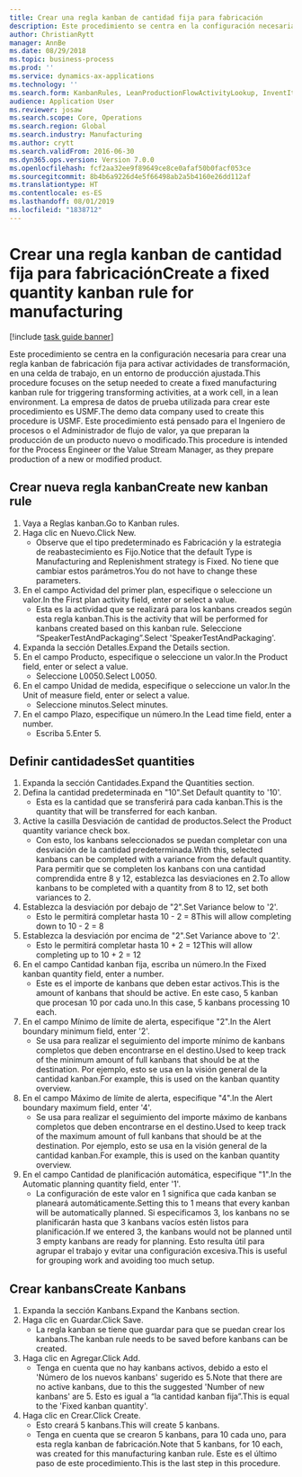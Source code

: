 ```yaml
---
title: Crear una regla kanban de cantidad fija para fabricación
description: Este procedimiento se centra en la configuración necesaria para crear una regla kanban de fabricación fija para activar actividades de transformación, en una celda de trabajo, en un entorno de producción ajustada.
author: ChristianRytt
manager: AnnBe
ms.date: 08/29/2018
ms.topic: business-process
ms.prod: ''
ms.service: dynamics-ax-applications
ms.technology: ''
ms.search.form: KanbanRules, LeanProductionFlowActivityLookup, InventItemIdLookupSimple, UnitOfMeasureLookup, KanbanCreate
audience: Application User
ms.reviewer: josaw
ms.search.scope: Core, Operations
ms.search.region: Global
ms.search.industry: Manufacturing
ms.author: crytt
ms.search.validFrom: 2016-06-30
ms.dyn365.ops.version: Version 7.0.0
ms.openlocfilehash: fcf2aa32ee9f89649ce8ce0afaf50b0facf053ce
ms.sourcegitcommit: 8b4b6a9226d4e5f66498ab2a5b4160e26dd112af
ms.translationtype: HT
ms.contentlocale: es-ES
ms.lasthandoff: 08/01/2019
ms.locfileid: "1838712"
---
```

# <a name="create-a-fixed-quantity-kanban-rule-for-manufacturing"></a><span data-ttu-id="4eea4-103">Crear una regla kanban de cantidad fija para fabricación</span><span class="sxs-lookup"><span data-stu-id="4eea4-103">Create a fixed quantity kanban rule for manufacturing</span></span>

[!include [task guide banner](../../includes/task-guide-banner.md)]

<span data-ttu-id="4eea4-104">Este procedimiento se centra en la configuración necesaria para crear una regla kanban de fabricación fija para activar actividades de transformación, en una celda de trabajo, en un entorno de producción ajustada.</span><span class="sxs-lookup"><span data-stu-id="4eea4-104">This procedure focuses on the setup needed to create a fixed manufacturing kanban rule for triggering transforming activities, at a work cell, in a lean environment.</span></span> <span data-ttu-id="4eea4-105">La empresa de datos de prueba utilizada para crear este procedimiento es USMF.</span><span class="sxs-lookup"><span data-stu-id="4eea4-105">The demo data company used to create this procedure is USMF.</span></span> <span data-ttu-id="4eea4-106">Este procedimiento está pensado para el Ingeniero de procesos o el Administrador de flujo de valor, ya que preparan la producción de un producto nuevo o modificado.</span><span class="sxs-lookup"><span data-stu-id="4eea4-106">This procedure is intended for the Process Engineer or the Value Stream Manager, as they prepare production of a new or modified product.</span></span>


## <a name="create-new-kanban-rule"></a><span data-ttu-id="4eea4-107">Crear nueva regla kanban</span><span class="sxs-lookup"><span data-stu-id="4eea4-107">Create new kanban rule</span></span>
1. <span data-ttu-id="4eea4-108">Vaya a Reglas kanban.</span><span class="sxs-lookup"><span data-stu-id="4eea4-108">Go to Kanban rules.</span></span>
2. <span data-ttu-id="4eea4-109">Haga clic en Nuevo.</span><span class="sxs-lookup"><span data-stu-id="4eea4-109">Click New.</span></span>
    * <span data-ttu-id="4eea4-110">Observe que el tipo predeterminado es Fabricación y la estrategia de reabastecimiento es Fijo.</span><span class="sxs-lookup"><span data-stu-id="4eea4-110">Notice that the default Type is Manufacturing and Replenishment strategy is Fixed.</span></span> <span data-ttu-id="4eea4-111">No tiene que cambiar estos parámetros.</span><span class="sxs-lookup"><span data-stu-id="4eea4-111">You do not have to change these parameters.</span></span>  
3. <span data-ttu-id="4eea4-112">En el campo Actividad del primer plan, especifique o seleccione un valor.</span><span class="sxs-lookup"><span data-stu-id="4eea4-112">In the First plan activity field, enter or select a value.</span></span>
    * <span data-ttu-id="4eea4-113">Esta es la actividad que se realizará para los kanbans creados según esta regla kanban.</span><span class="sxs-lookup"><span data-stu-id="4eea4-113">This is the activity that will be performed for kanbans created based on this kanban rule.</span></span>  <span data-ttu-id="4eea4-114">Seleccione “SpeakerTestAndPackaging”.</span><span class="sxs-lookup"><span data-stu-id="4eea4-114">Select 'SpeakerTestAndPackaging'.</span></span>  
4. <span data-ttu-id="4eea4-115">Expanda la sección Detalles.</span><span class="sxs-lookup"><span data-stu-id="4eea4-115">Expand the Details section.</span></span>
5. <span data-ttu-id="4eea4-116">En el campo Producto, especifique o seleccione un valor.</span><span class="sxs-lookup"><span data-stu-id="4eea4-116">In the Product field, enter or select a value.</span></span>
    * <span data-ttu-id="4eea4-117">Seleccione L0050.</span><span class="sxs-lookup"><span data-stu-id="4eea4-117">Select L0050.</span></span>  
6. <span data-ttu-id="4eea4-118">En el campo Unidad de medida, especifique o seleccione un valor.</span><span class="sxs-lookup"><span data-stu-id="4eea4-118">In the Unit of measure field, enter or select a value.</span></span>
    * <span data-ttu-id="4eea4-119">Seleccione minutos.</span><span class="sxs-lookup"><span data-stu-id="4eea4-119">Select minutes.</span></span>  
7. <span data-ttu-id="4eea4-120">En el campo Plazo, especifique un número.</span><span class="sxs-lookup"><span data-stu-id="4eea4-120">In the Lead time field, enter a number.</span></span>
    * <span data-ttu-id="4eea4-121">Escriba 5.</span><span class="sxs-lookup"><span data-stu-id="4eea4-121">Enter 5.</span></span>  

## <a name="set-quantities"></a><span data-ttu-id="4eea4-122">Definir cantidades</span><span class="sxs-lookup"><span data-stu-id="4eea4-122">Set quantities</span></span>
1. <span data-ttu-id="4eea4-123">Expanda la sección Cantidades.</span><span class="sxs-lookup"><span data-stu-id="4eea4-123">Expand the Quantities section.</span></span>
2. <span data-ttu-id="4eea4-124">Defina la cantidad predeterminada en "10".</span><span class="sxs-lookup"><span data-stu-id="4eea4-124">Set Default quantity to '10'.</span></span>
    * <span data-ttu-id="4eea4-125">Esta es la cantidad que se transferirá para cada kanban.</span><span class="sxs-lookup"><span data-stu-id="4eea4-125">This is the quantity that will be transferred for each kanban.</span></span>  
3. <span data-ttu-id="4eea4-126">Active la casilla Desviación de cantidad de productos.</span><span class="sxs-lookup"><span data-stu-id="4eea4-126">Select the Product quantity variance check box.</span></span>
    * <span data-ttu-id="4eea4-127">Con esto, los kanbans seleccionados se puedan completar con una desviación de la cantidad predeterminada.</span><span class="sxs-lookup"><span data-stu-id="4eea4-127">With this, selected kanbans can be completed with a variance from the default quantity.</span></span>  <span data-ttu-id="4eea4-128">Para permitir que se completen los kanbans con una cantidad comprendida entre 8 y 12, establezca las desviaciones en 2.</span><span class="sxs-lookup"><span data-stu-id="4eea4-128">To allow kanbans to be completed with a quantity from 8 to 12, set both variances to 2.</span></span>  
4. <span data-ttu-id="4eea4-129">Establezca la desviación por debajo de "2".</span><span class="sxs-lookup"><span data-stu-id="4eea4-129">Set Variance below to '2'.</span></span>
    * <span data-ttu-id="4eea4-130">Esto le permitirá completar hasta 10 - 2 = 8</span><span class="sxs-lookup"><span data-stu-id="4eea4-130">This will allow completing down to 10 - 2 = 8</span></span>  
5. <span data-ttu-id="4eea4-131">Establezca la desviación por encima de "2".</span><span class="sxs-lookup"><span data-stu-id="4eea4-131">Set Variance above to '2'.</span></span>
    * <span data-ttu-id="4eea4-132">Esto le permitirá completar hasta 10 + 2 = 12</span><span class="sxs-lookup"><span data-stu-id="4eea4-132">This will allow completing up to 10 + 2 = 12</span></span>  
6. <span data-ttu-id="4eea4-133">En el campo Cantidad kanban fija, escriba un número.</span><span class="sxs-lookup"><span data-stu-id="4eea4-133">In the Fixed kanban quantity field, enter a number.</span></span>
    * <span data-ttu-id="4eea4-134">Este es el importe de kanbans que deben estar activos.</span><span class="sxs-lookup"><span data-stu-id="4eea4-134">This is the amount of kanbans that should be active.</span></span> <span data-ttu-id="4eea4-135">En este caso, 5 kanban que procesan 10 por cada uno.</span><span class="sxs-lookup"><span data-stu-id="4eea4-135">In this case, 5 kanbans processing 10 each.</span></span>  
7. <span data-ttu-id="4eea4-136">En el campo Mínimo de límite de alerta, especifique "2".</span><span class="sxs-lookup"><span data-stu-id="4eea4-136">In the Alert boundary minimum field, enter '2'.</span></span>
    * <span data-ttu-id="4eea4-137">Se usa para realizar el seguimiento del importe mínimo de kanbans completos que deben encontrarse en el destino.</span><span class="sxs-lookup"><span data-stu-id="4eea4-137">Used to keep track of the minimum amount of full kanbans that should be at the destination.</span></span> <span data-ttu-id="4eea4-138">Por ejemplo, esto se usa en la visión general de la cantidad kanban.</span><span class="sxs-lookup"><span data-stu-id="4eea4-138">For example, this is used on the kanban quantity overview.</span></span>  
8. <span data-ttu-id="4eea4-139">En el campo Máximo de límite de alerta, especifique "4".</span><span class="sxs-lookup"><span data-stu-id="4eea4-139">In the Alert boundary maximum field, enter '4'.</span></span>
    * <span data-ttu-id="4eea4-140">Se usa para realizar el seguimiento del importe máximo de kanbans completos que deben encontrarse en el destino.</span><span class="sxs-lookup"><span data-stu-id="4eea4-140">Used to keep track of the maximum amount of full kanbans that should be at the destination.</span></span> <span data-ttu-id="4eea4-141">Por ejemplo, esto se usa en la visión general de la cantidad kanban.</span><span class="sxs-lookup"><span data-stu-id="4eea4-141">For example, this is used on the kanban quantity overview.</span></span>  
9. <span data-ttu-id="4eea4-142">En el campo Cantidad de planificación automática, especifique "1".</span><span class="sxs-lookup"><span data-stu-id="4eea4-142">In the Automatic planning quantity field, enter '1'.</span></span>
    * <span data-ttu-id="4eea4-143">La configuración de este valor en 1 significa que cada kanban se planeará automáticamente.</span><span class="sxs-lookup"><span data-stu-id="4eea4-143">Setting this to 1 means that every kanban will be automatically planned.</span></span>   <span data-ttu-id="4eea4-144">Si especificamos 3, los kanbans no se planificarán hasta que 3 kanbans vacíos estén listos para planificación.</span><span class="sxs-lookup"><span data-stu-id="4eea4-144">If we entered 3, the kanbans would not be planned until 3 empty kanbans are ready for planning.</span></span> <span data-ttu-id="4eea4-145">Esto resulta útil para agrupar el trabajo y evitar una configuración excesiva.</span><span class="sxs-lookup"><span data-stu-id="4eea4-145">This is useful for grouping work and avoiding too much setup.</span></span>  

## <a name="create-kanbans"></a><span data-ttu-id="4eea4-146">Crear kanbans</span><span class="sxs-lookup"><span data-stu-id="4eea4-146">Create Kanbans</span></span>
1. <span data-ttu-id="4eea4-147">Expanda la sección Kanbans.</span><span class="sxs-lookup"><span data-stu-id="4eea4-147">Expand the Kanbans section.</span></span>
2. <span data-ttu-id="4eea4-148">Haga clic en Guardar.</span><span class="sxs-lookup"><span data-stu-id="4eea4-148">Click Save.</span></span>
    * <span data-ttu-id="4eea4-149">La regla kanban se tiene que guardar para que se puedan crear los kanbans.</span><span class="sxs-lookup"><span data-stu-id="4eea4-149">The kanban rule needs to be saved before kanbans can be created.</span></span>  
3. <span data-ttu-id="4eea4-150">Haga clic en Agregar.</span><span class="sxs-lookup"><span data-stu-id="4eea4-150">Click Add.</span></span>
    * <span data-ttu-id="4eea4-151">Tenga en cuenta que no hay kanbans activos, debido a esto el 'Número de los nuevos kanbans' sugerido es 5.</span><span class="sxs-lookup"><span data-stu-id="4eea4-151">Note that there are no active kanbans, due to this the suggested 'Number of new kanbans' are 5.</span></span> <span data-ttu-id="4eea4-152">Esto es igual a “la cantidad kanban fija”.</span><span class="sxs-lookup"><span data-stu-id="4eea4-152">This is equal to the 'Fixed kanban quantity'.</span></span>  
4. <span data-ttu-id="4eea4-153">Haga clic en Crear.</span><span class="sxs-lookup"><span data-stu-id="4eea4-153">Click Create.</span></span>
    * <span data-ttu-id="4eea4-154">Esto creará 5 kanbans.</span><span class="sxs-lookup"><span data-stu-id="4eea4-154">This will create 5 kanbans.</span></span>  
    * <span data-ttu-id="4eea4-155">Tenga en cuenta que se crearon 5 kanbans, para 10 cada uno, para esta regla kanban de fabricación.</span><span class="sxs-lookup"><span data-stu-id="4eea4-155">Note that 5 kanbans, for 10 each, was created for this manufacturing kanban rule.</span></span> <span data-ttu-id="4eea4-156">Este es el último paso de este procedimiento.</span><span class="sxs-lookup"><span data-stu-id="4eea4-156">This is the last step in this procedure.</span></span>  

